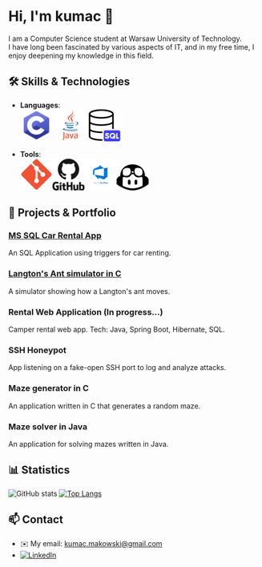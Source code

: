 # Hi, I'm kumac 👋

I am a Computer Science student at Warsaw University of Technology.   
I have long been fascinated by various aspects of IT, and in my free time, I enjoy deepening my knowledge in this field.

## 🛠️ Skills & Technologies

- **Languages**:  
  ![C language](https://github.com/kumacx/kumacx/blob/main/icons/c.png?raw=true) ![Java language](https://github.com/kumacx/kumacx/blob/main/icons/java.png?raw=true) ![SQL language](https://github.com/kumacx/kumacx/blob/main/icons/sql.png?raw=true)
    
- **Tools**:   
  ![Git](https://github.com/kumacx/kumacx/blob/main/icons/Git.png?raw=true)![Github](https://github.com/kumacx/kumacx/blob/main/icons/github.png?raw=true)![Azure Devops](https://github.com/kumacx/kumacx/blob/main/icons/Azure.png?raw=true)![Copilot](https://github.com/kumacx/kumacx/blob/main/icons/copilot.png?raw=true)

## 📂 Projects & Portfolio

### [MS SQL Car Rental App](https://github.com/kumacx/SQL-Car-Rental)
An SQL Application using triggers for car renting.

### [Langton's Ant simulator in C](https://github.com/MrMozart3/mrowka-langtona)
A simulator showing how a Langton's ant moves. 

### Rental Web Application (In progress...)
Camper rental web app. Tech: Java, Spring Boot, Hibernate, SQL.

### SSH Honeypot
App listening on a fake-open SSH port to log and analyze attacks.

### Maze generator in C
An application written in C that generates a random maze.  

### Maze solver in Java
An application for solving mazes written in Java.

## 📊 Statistics

![GitHub stats](https://github-readme-stats.vercel.app/api?username=kumacx&show_icons=true&theme=radical)
[![Top Langs](https://github-readme-stats.vercel.app/api/top-langs/?username=kumacx&layout=compact&theme=radical)](https://github.com/anuraghazra/github-readme-stats)

## 📫 Contact


- ✉️ My email: [kumac.makowski@gmail.com](mailto:kumac.makowski@gmail.com)
- [![LinkedIn](https://img.shields.io/badge/LinkedIn-0A66C2?style=flat&logo=linkedin&logoColor=white)](https://www.linkedin.com/in/kuba-makowski-2243092b1/)
